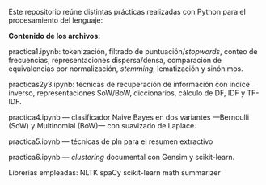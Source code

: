 Este repositorio reúne distintas prácticas realizadas con Python para el procesamiento del lenguaje: 

**Contenido de los archivos:** 

practica1.ipynb: tokenización, filtrado de puntuación/*stopwords*, conteo de frecuencias, representaciones dispersa/densa, comparación de equivalencias por normalización, *stemming*, lematización y sinónimos.

practicas2y3.ipynb: técnicas de recuperación de información con índice inverso, representaciones SoW/BoW, diccionarios, cálculo de DF, IDF y TF-IDF.

practica4.ipynb — clasificador Naive Bayes en dos variantes —Bernoulli (SoW) y Multinomial (BoW)— con suavizado de Laplace.

practica5.ipynb — técnicas de pln para el resumen extractivo

practica6.ipynb — *clustering* documental con Gensim y scikit-learn.

Librerías empleadas:
NLTK
spaCy
scikit-learn
math
summarizer
